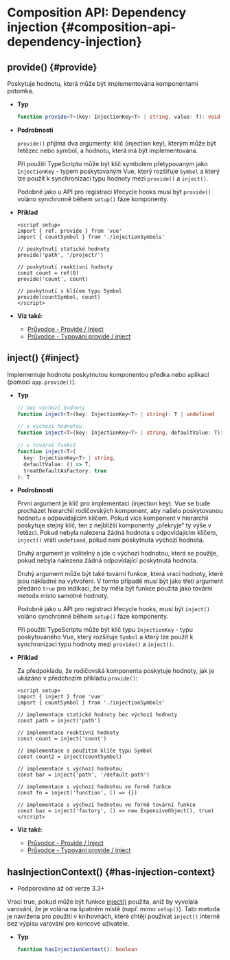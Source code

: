 # Composition API: Dependency injection {#composition-api-dependency-injection}

## provide() {#provide}

Poskytuje hodnotu, která může být implementována komponentami potomka.

- **Typ**

  ```ts
  function provide<T>(key: InjectionKey<T> | string, value: T): void
  ```

- **Podrobnosti**

  `provide()` přijímá dva argumenty: klíč (injection key), kterým může být řetězec nebo symbol, a hodnotu, která má být implementována.

  Při použití TypeScriptu může být klíč symbolem přetypovaným jako `InjectionKey` - typem poskytovaným Vue, který rozšiřuje `Symbol` a který lze použít k synchronizaci typu hodnoty mezi `provide()` a `inject()`.

  Podobně jako u API pro registraci lifecycle hooks musí být `provide()` voláno synchronně během `setup()` fáze komponenty.

- **Příklad**

  ```vue
  <script setup>
  import { ref, provide } from 'vue'
  import { countSymbol } from './injectionSymbols'

  // poskytnutí statické hodnoty
  provide('path', '/project/')

  // poskytnutí reaktivní hodnoty
  const count = ref(0)
  provide('count', count)

  // poskytnutí s klíčem typu Symbol
  provide(countSymbol, count)
  </script>
  ```

- **Viz také**:
  - [Průvodce - Provide / Inject](/guide/components/provide-inject)
  - [Průvodce - Typování provide / inject](/guide/typescript/composition-api#typing-provide-inject) <sup class="vt-badge ts" />

## inject() {#inject}

Implementuje hodnotu poskytnutou komponentou předka nebo aplikací (pomocí `app.provide()`).

- **Typ**

  ```ts
  // bez výchozí hodnoty
  function inject<T>(key: InjectionKey<T> | string): T | undefined

  // s výchozí hodnotou
  function inject<T>(key: InjectionKey<T> | string, defaultValue: T): T

  // s tovární funkcí
  function inject<T>(
    key: InjectionKey<T> | string,
    defaultValue: () => T,
    treatDefaultAsFactory: true
  ): T
  ```

- **Podrobnosti**

  První argument je klíč pro implementaci (injection key). Vue se bude procházet hierarchií rodičovských komponent, aby našelo poskytovanou hodnotu s&nbsp;odpovídajícím klíčem. Pokud více komponent v hierarchii poskytuje stejný klíč, ten z&nbsp;nejbližší komponenty „překryje“ ty výše v řetězci. Pokud nebyla nalezena žádná hodnota s odpovídajícím klíčem, `inject()` vrátí `undefined`, pokud není poskytnuta výchozí hodnota.

  Druhý argument je volitelný a jde o výchozí hodnotou, která se použije, pokud nebyla nalezena žádná odpovídající poskytnutá hodnota.

  Druhý argument může být také tovární funkce, která vrací hodnoty, které jsou nákladné na vytvoření. V tomto případě musí být jako třetí argument předáno `true` pro indikaci, že by měla být funkce použita jako tovární metoda místo samotné hodnoty.

  Podobně jako u API pro registraci lifecycle hooks, musí být `inject()` voláno synchronně během `setup()` fáze komponenty.

  Při použití TypeScriptu může být klíč typu `InjectionKey` - typu poskytovaného Vue, který rozšiřuje `Symbol` a který lze použít k synchronizaci typu hodnoty mezi `provide()` a `inject()`.

- **Příklad**

  Za předpokladu, že rodičovská komponenta poskytuje hodnoty, jak je ukázáno v&nbsp;předchozím příkladu `provide()`:

  ```vue
  <script setup>
  import { inject } from 'vue'
  import { countSymbol } from './injectionSymbols'

  // implementace statické hodnoty bez výchozí hodnoty
  const path = inject('path')

  // implementace reaktivní hodnoty
  const count = inject('count')

  // implementace s použitím klíče typu Symbol
  const count2 = inject(countSymbol)

  // implementace s výchozí hodnotou
  const bar = inject('path', '/default-path')

  // implementace s výchozí hodnotou ve formě funkce
  const fn = inject('function', () => {})

  // implementace s výchozí hodnotou ve formě tovární funkce
  const baz = inject('factory', () => new ExpensiveObject(), true)
  </script>
  ```

- **Viz také**:
  - [Průvodce - Provide / Inject](/guide/components/provide-inject)
  - [Průvodce - Typování provide / inject](/guide/typescript/composition-api#typing-provide-inject) <sup class="vt-badge ts" />


## hasInjectionContext() {#has-injection-context}

- Podporováno až od verze 3.3+

Vrací true, pokud může být funkce [inject()](#inject) použita, aniž by vyvolala varování, že je volána na špatném místě (např. mimo `setup()`). Tato metoda je navržena pro použití v&nbsp;knihovnách, které chtějí používat `inject()` interně bez výpisu varování pro koncové uživatele.

- **Typ**

  ```ts
  function hasInjectionContext(): boolean
  ```
